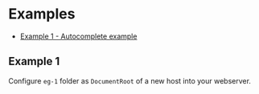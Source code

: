 # Examples

 * [Example 1 - Autocomplete example](eg-1/)

## Example 1

Configure `eg-1` folder as `DocumentRoot` of a new host into your webserver.